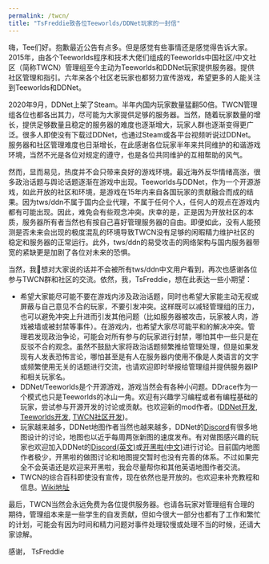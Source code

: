 ```yaml
---
permalink: /twcn/
title: "TsFreddie致各位Teeworlds/DDNet玩家的一封信"
---
```


嗨，Tee们好。抱歉最近公告有点多。但是感觉有些事情还是感觉得告诉大家。2015年，由各个Teeworlds程序和技术大佬们组成的Teeworlds中国社区/中文社区（简称TWCN）管理组至今主动为Teeworlds和DDNet玩家提供服务器。提供社区管理和指引。六年来各个社区老玩家也都努力宣传游戏，希望更多的人能关注到Teeworlds和DDNet。

2020年9月，DDNet上架了Steam。半年内国内玩家数量猛翻50倍。TWCN管理组各位也都各出其力，尽可能为大家提供足够的服务器。当然，随着玩家数量的增长，提供足够数量且稳定的服务器的难度也逐渐增大，玩家人群也逐渐变得更广泛。很多人即使没有下载过DDNet，也通过Steam或各平台视频听说过DDNet。服务器和社区管理难度也日渐增长，在此感谢各位玩家半年来共同维护的和谐游戏环境，当然不光是各位对规定的遵守，也是各位共同维护的互相帮助的风气。

然而，显而易见，热度并不会只带来良好的游戏环境。最近海外反华情绪高涨，很多政治话题与舆论话题逐渐在游戏中出现。Teeworlds与DDNet，作为一个开源游戏，如此开放的社区和环境，是游戏在15年内来自各国玩家的贡献融合而成的结果。因为tws/ddn不属于国内企业代理，不属于任何个人，任何人的观点在游戏内都有可能出现。因此，难免会有些观念冲突。庆幸的是，正是因为开放社区的本质，服务器所有者当然也有按自己喜好管理服务器的自由。即便如此，没有人能预测是否未来会出现的极度混乱的环境导致TWCN没有足够的闲暇精力维护社区的稳定和服务器的正常运行。此外，tws/ddn的易受攻击的网络架构与国内服务器带宽的紧缺更是加剧了各位对未来的恐惧。

当然，我想对大家说的话并不会被所有tws/ddn中文用户看到，再次也感谢各位参与TWCN群和社区的交流。依然，我，TsFreddie，想在此表达一些小期望：

* 希望大家能尽可能不要在游戏内涉及政治话题，同时也希望大家能主动无视或屏蔽与自己意见不合的玩家，不要引发冲突。这样既可以减轻管理组的压力，也可以避免冲突上升进而引发其他问题（比如服务器被攻击，玩家被人肉，游戏被墙或被封禁等事件）。在游戏内，也希望大家尽可能平和的解决冲突。管理若发现政治争论，可能会对所有参与的玩家进行封禁，哪怕其中一些只是在反驳不合的观念。虽然不鼓励大家将政治话题频繁推给管理处理，但是如果发现有人发表恐怖言论，哪怕甚至是有人在服务器内使用不像是人类语言的文字或频繁使用无关的话题进行交流，也请欢迎即时举报给管理组并提供服务器IP和相关玩家名。
* DDNet/Teeworlds是个开源游戏，游戏当然会有各种小问题。DDrace作为一个模式也只是Teeworlds的冰山一角。欢迎有兴趣学习编程或者有编程基础的玩家，尝试参与开源开发的讨论或贡献。也欢迎新的mod作者。([DDNet开发](https://github.com/ddnet/ddnet), [Teeworlds开发](https://github.com/teeworlds/teeworlds), [TWCN社区开发](https://github.com/TeeworldsCN))。
* 玩家越来越多，DDNet地图作者当然也越来越多，DDNet的[Discord](https://ddnet.tw/discord)有很多地图设计的讨论，地图也以近乎每周两张新图的速度发布。有对做图感兴趣的玩家也欢迎加入DDNet的[Discord(英文)](https://ddnet.tw/discord)或[开黑啦(中文)](http://chat.teeworlds.cn)进行讨论。目前国内地图作者极少，开黑啦的做图讨论和地图提交暂时也没有完善的体系。不过如果完全不会英语还是欢迎来开黑啦，我会尽量帮你和其他英语地图作者交流。
* TWCN的综合百科即使没有宣传，现在依然也是开放的。也欢迎来补充教程和信息。[Wiki地址](https://wiki.teeworlds.cn)

最后，TWCN当然会永远免费为各位提供服务器。也请各玩家对管理组有合理的期待，管理组本来是一些学生的自发贡献，但如今很大一部分也都有了工作和繁忙的计划，可能会有因为时间和精力问题对事件处理较慢或处理不当的时候，还请大家谅解。

感谢，
TsFreddie